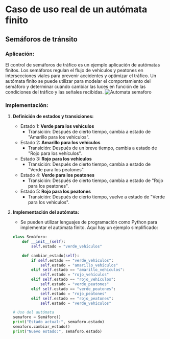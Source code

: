 # Caso de uso real de un autómata finito 
## Semáforos de tránsito

### Aplicación:
El control de semáforos de tráfico es un ejemplo aplicación de autómatas finitos. Los semáforos regulan el flujo de vehículos y peatones en intersecciones viales para prevenir accidentes y optimizar el tráfico. Un autómata finito se puede utilizar para modelar el comportamiento del semáforo y determinar cuándo cambiar las luces en función de las condiciones del tráfico y las señales recibidas.
![Automata semaforo](https://github.com/AlejandroGarridoV/LenguajesYAutomatas/assets/160688250/4a6525f4-a1f2-4b99-8cc4-e0d54dd9a547)

### Implementación:

1. **Definición de estados y transiciones:**
   - Estado 1: **Verde para los vehículos**
     - Transición: Después de cierto tiempo, cambia a estado de "Amarillo para los vehículos".
   - Estado 2: **Amarillo para los vehículos**
     - Transición: Después de un breve tiempo, cambia a estado de "Rojo para los vehículos".
   - Estado 3: **Rojo para los vehículos**
     - Transición: Después de cierto tiempo, cambia a estado de "Verde para los peatones".
   - Estado 4: **Verde para los peatones**
     - Transición: Después de cierto tiempo, cambia a estado de "Rojo para los peatones".
   - Estado 5: **Rojo para los peatones**
     - Transición: Después de cierto tiempo, vuelve a estado de "Verde para los vehículos".

2. **Implementación del autómata:**
   - Se pueden utilizar lenguajes de programación como Python para implementar el autómata finito. Aquí hay un ejemplo simplificado:

   ```python
   class Semáforo:
       def __init__(self):
           self.estado = "verde_vehículos"

       def cambiar_estado(self):
           if self.estado == "verde_vehículos":
               self.estado = "amarillo_vehículos"
           elif self.estado == "amarillo_vehículos":
               self.estado = "rojo_vehículos"
           elif self.estado == "rojo_vehículos":
               self.estado = "verde_peatones"
           elif self.estado == "verde_peatones":
               self.estado = "rojo_peatones"
           elif self.estado == "rojo_peatones":
               self.estado = "verde_vehículos"

   # Uso del autómata
   semaforo = Semáforo()
   print("Estado actual:", semaforo.estado)
   semaforo.cambiar_estado()
   print("Nuevo estado:", semaforo.estado)
